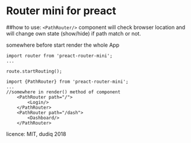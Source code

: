 Router mini for preact
=

##how to use:
`<PathRouter/>` component will check browser location and will change own state (show/hide) if path match or not.

somewhere before start render the whole App
```
import router from 'preact-router-mini';
...

route.startRouting();
```

```
import {PathRouter} from 'preact-router-mini';
...
//somewhere in render() method of component
    <PathRouter path="/">
        <Login/>
    </PathRouter>
    <PathRouter path="/dash">
        <Dashboard/>
    </PathRouter>

```

 licence: MIT, dudiq 2018
